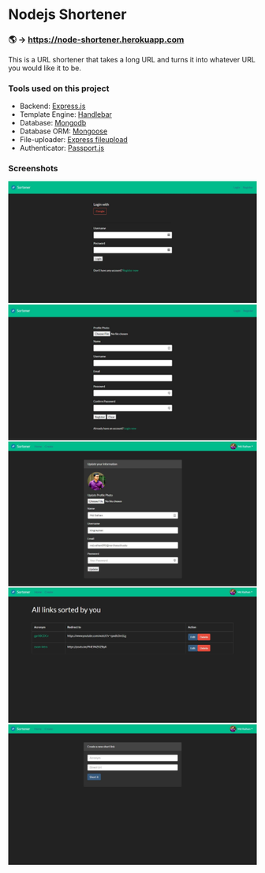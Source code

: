 # Nodejs Shortener

### 🌎 → https://node-shortener.herokuapp.com

This is a URL shortener that takes a long URL and turns it into whatever URL you would like it to be.

### Tools used on this project

- Backend: [Express.js](https://expressjs.com/)
- Template Engine: [Handlebar](https://www.npmjs.com/package/express-handlebars)
- Database: [Mongodb](https://www.mongodb.com/)
- Database ORM: [Mongoose](https://mongoosejs.com/)
- File-uploader: [Express fileupload](https://www.npmjs.com/package/express-fileupload)
- Authenticator: [Passport.js](https://github.com/jaredhanson/passport)

### Screenshots

![](ss/1.jpg)
![](ss/2.jpg)
![](ss/3.jpg)
![](ss/4.jpg)
![](ss/5.jpg)
